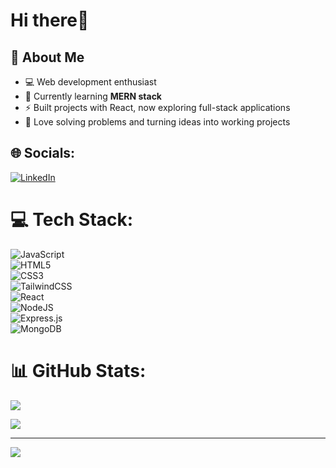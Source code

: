 
#  Hi there👋
## 💫 About Me  
- 💻 Web development enthusiast  
- 🌱 Currently learning **MERN stack**  
- ⚡ Built projects with React, now exploring full-stack applications  
- 🚀 Love solving problems and turning ideas into working projects  

## 🌐 Socials:
[![LinkedIn](https://img.shields.io/badge/LinkedIn-%230077B5.svg?logo=linkedin&logoColor=white)](https://linkedin.com/in/arshad-shaik-483668313) 

# 💻 Tech Stack:
![JavaScript](https://img.shields.io/badge/javascript-%23323330.svg?style=flat&logo=javascript&logoColor=%23F7DF1E)  
![HTML5](https://img.shields.io/badge/html5-%23E34F26.svg?style=flat&logo=html5&logoColor=white)  
![CSS3](https://img.shields.io/badge/css3-%231572B6.svg?style=flat&logo=css3&logoColor=white)  
![TailwindCSS](https://img.shields.io/badge/tailwindcss-%2338B2AC.svg?style=flat&logo=tailwind-css&logoColor=white)  
![React](https://img.shields.io/badge/react-%2320232a.svg?style=flat&logo=react&logoColor=%2361DAFB)  
![NodeJS](https://img.shields.io/badge/node.js-6DA55F?style=flat&logo=node.js&logoColor=white)  
![Express.js](https://img.shields.io/badge/express.js-%23404d59.svg?style=flat&logo=express&logoColor=%2361DAFB)  
![MongoDB](https://img.shields.io/badge/MongoDB-%234ea94b.svg?style=flat&logo=mongodb&logoColor=white)  

# 📊 GitHub Stats:
![](https://github-readme-stats.vercel.app/api?username=ArshadShaik07&theme=dark&hide_border=false&include_all_commits=true&count_private=false)
<br/>

![](https://github-readme-stats.vercel.app/api/top-langs/?username=ArshadShaik07&theme=dark&hide_border=false&include_all_commits=true&count_private=false&layout=compact)

---
[![](https://visitcount.itsvg.in/api?id=ArshadShaik07&icon=0&color=0)](https://visitcount.itsvg.in)

<!-- Proudly created with GPRM ( https://gprm.itsvg.in ) -->
